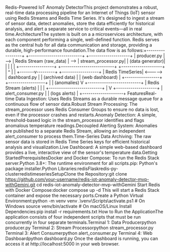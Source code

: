 Redis-Powered IoT Anomaly DetectorThis project demonstrates a robust, real-time data processing pipeline for an Internet of Things (IoT) sensor using Redis Streams and Redis Time Series. It's designed to ingest a stream of sensor data, detect anomalies, store the data efficiently for historical analysis, and alert a separate service to critical events—all in real time.ArchitectureThe system is built on a a microservices architecture, with each component performing a single, well-defined function. Redis serves as the central hub for all data communication and storage, providing a durable, high-performance foundation.The data flow is as follows:+-----------------+     +--------------------------+     +--------------------+
| producer.py     | --> | Redis Stream (raw_data)  | --> | stream_processor.py|
| (data generator)|     |                          |     |                    |
+-----------------+     +--------------------------+     +--------------------+
                                  |         ^
                                  |         |
                          +-------v---------+         +------------------+
                          | Redis TimeSeries| <-----> | dashboard.py     |
                          | (archived data) |         | (web dashboard)  |
                          +-----------------+         +------------------+
                                  |
                                  | (anomalies)
                                  V
                          +--------------------------+
                          | Redis Stream (alerts)    |
                          |                          |
                          +--------------------------+
                                  |
                                  V
                          +--------------------+
                          | alert_consumer.py  |
                          | (logs alerts)      |
                          +--------------------+
FeaturesReal-time Data Ingestion: Uses Redis Streams as a durable message queue for a continuous flow of sensor data.Robust Stream Processing: The stream_processor uses Redis Consumer Groups to ensure no data is lost, even if the processor crashes and restarts.Anomaly Detection: A simple, threshold-based logic in the stream_processor identifies and flags anomalous temperature readings.Decoupled Alerting System: Anomalies are published to a separate Redis Stream, allowing an independent alert_consumer to process them.Time-Series Data Archiving: The raw sensor data is stored in Redis Time Series keys for efficient historical analysis and visualization.Live Dashboard: A simple web-based dashboard provides a live, interactive view of the sensor's temperature data.Getting StartedPrerequisitesDocker and Docker Compose: To run the Redis Stack server.Python 3.8+: The runtime environment for all scripts.pip: Python's package installer.Python Libraries:redisFlaskredis-py-clusterredistimeseriesSetupClone the Repository:git clone https://github.com/your-username/redis-iot-anomaly-detector-mvp-withGemini.git
cd redis-iot-anomaly-detector-mvp-withGemini
Start Redis with Docker Compose:docker compose up -d
This will start a Redis Stack container and expose the necessary ports.Create a Python Virtual Environment:python -m venv venv
.\venv\Scripts\activate.ps1  # On Windows
source venv/bin/activate    # On macOS/Linux
Install Dependencies:pip install -r requirements.txt
How to Run the ApplicationThe application consists of four independent scripts that must be run concurrently in four separate terminals.Terminal 1: Data Producerpython producer.py
Terminal 2: Stream Processorpython stream_processor.py
Terminal 3: Alert Consumerpython alert_consumer.py
Terminal 4: Web Dashboardpython dashboard.py
Once the dashboard is running, you can access it at http://localhost:5000 in your web browser.